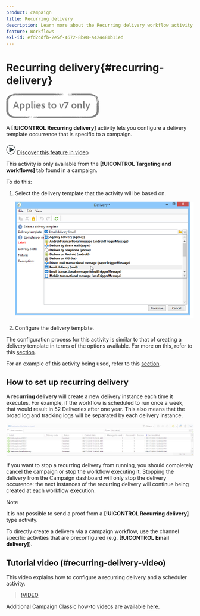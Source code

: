 ```yaml
---
product: campaign
title: Recurring delivery
description: Learn more about the Recurring delivery workflow activity
feature: Workflows
exl-id: efd2cdfb-2e5f-4672-8be8-a424481b11ed
---
```

# Recurring delivery{#recurring-delivery}

![](../../assets/v7-only.svg)

A **[!UICONTROL Recurring delivery]** activity lets you configure a delivery template occurrence that is specific to a campaign.

![](assets/do-not-localize/how-to-video.png) [Discover this feature in video](#recurring-delivery-video)

This activity is only available from the **[!UICONTROL Targeting and workflows]** tab found in a campaign.

To do this:

1. Select the delivery template that the activity will be based on.

   ![](assets/recurring_delivery_001.png)

1. Configure the delivery template.

The configuration process for this activity is similar to that of creating a delivery template in terms of the options available. For more on this, refer to this [section](../../delivery/using/about-templates.md).

For an example of this activity being used, refer to this [section](sending-a-birthday-email.md#creating-a-recurring-delivery-in-a-targeting-workflow).

## How to set up recurring delivery

A **recurring delivery** will create a new delivery instance each time it executes. For example, if the workflow is scheduled to run once a week, that would result in 52 Deliveries after one year. This also means that the broad log and tracking logs will be separated by each delivery instance.

![Recurring Delivery](assets/delivery_recurring.jpg)

If you want to stop a recurring delivery from running, you should completely cancel the campaign or stop the workflow executing it. Stopping the delivery from the Campaign dashboard will only stop the delivery occurence: the next instances of the recurring delivery will continue being created at each workflow execution.

>[!NOTE]
>
>It is not possible to send a proof from a **[!UICONTROL Recurring delivery]** type activity.
> 
>To directly create a delivery via a campaign workflow, use the channel specific activities that are preconfigured (e.g. **[!UICONTROL Email delivery]**).

## Tutorial video (#recurring-delivery-video)

This video explains how to configure a recurring delivery and a scheduler activity.

>[!VIDEO](https://video.tv.adobe.com/v/25040?quality=12)

Additional Campaign Classic how-to videos are available [here](https://experienceleague.adobe.com/docs/campaign-classic-learn/tutorials/overview.html).

